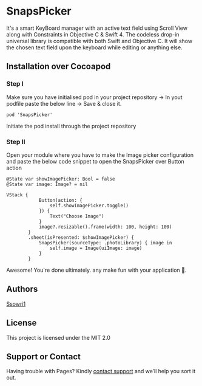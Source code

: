 # SnapsPicker
It's a smart KeyBoard manager with an active text field using Scroll View along with Constraints in Objective C & Swift 4. The codeless drop-in universal library is compatible with both Swift and Objective C. It will show the chosen text field upon the keyboard while editing or anything else.

## Installation over Cocoapod

### Step I
Make sure you have initialised pod in your project repository -> In yout podfile paste the below line -> Save & close it.

    pod 'SnapsPicker'

Initiate the pod install through the project repository

### Step II
Open your module  where you have to make the Image picker configuration and paste the below code snippet to open the SnapsPicker over Button action

    @State var showImagePicker: Bool = false
    @State var image: Image? = nil
    
    VStack {
                Button(action: {
                    self.showImagePicker.toggle()
                }) {
                    Text("Choose Image")
                }
                image?.resizable().frame(width: 100, height: 100)
            }
            .sheet(isPresented: $showImagePicker) {
                SnapsPicker(sourceType: .photoLibrary) { image in
                    self.image = Image(uiImage: image)
                }
            }

    
Awesome! You're done ultimately. any make fun with your application 🐶.

## Authors

[Ssowri1](https://github.com/ssowri1)

## License

This project is licensed under the MIT 2.0

## Support or Contact

Having trouble with Pages? Kindly [contact support](https://github.com/contact) and we’ll help you sort it out.


